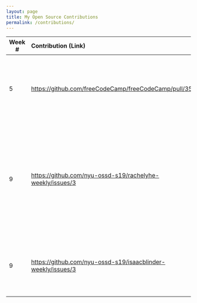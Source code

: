 ```yaml
---
layout: page
title: My Open Source Contributions
permalink: /contributions/
---
```


<!-- 
Type of the contribution should be "Wikipedia edit", "OpenStreet Map feature", "Documentation", "Course website", "Blog", 
"Browse Add-on", etc. 

The description should include a brief summary of what you did. 

Replace the first row with your contribution. 

--> 





| Week #       | Contribution (Link)  | Type  | Description | 
|---|:---|:---|:---| 
|  5   |  https://github.com/freeCodeCamp/freeCodeCamp/pull/35511   |  pull request FreeCodeCamp   |  I tried to get into the community by making a simple solution to a data structures question on adjacency lists in Javascript.    |
|  9   | https://github.com/nyu-ossd-s19/rachelyhe-weekly/issues/3    |  issue report blog   |  I found more obvious errors like broken links already having been marked as issues by other students back in the beginning of the semester so I decided to suggest maybe updating the default picture on a blog for a student.   |
|  9   | https://github.com/nyu-ossd-s19/isaacblinder-weekly/issues/3  | issue report blog   |  I think the student may need to update his contributions.md so that it is not about his blog posts.
